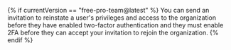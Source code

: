 {% if currentVersion == "free-pro-team@latest" %}
You can send an invitation to reinstate a user's privileges and access to the organization before they have enabled two-factor authentication and they must enable 2FA before they can accept your invitation to rejoin the organization.
{% endif %}
